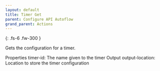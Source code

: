 ```yaml
---
layout: default
title: Timer Get
parent: Configure API Autoflow
grand_parent: Actions
---
```

{: .fs-6 .fw-300 }

Gets the configuration for a timer.

Properties
timer-id: The name given to the timer
Output
output-location: Location to store the timer configuration
